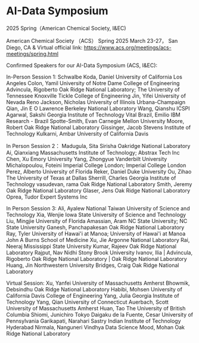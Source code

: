 # AI-Data Symposium
2025 Spring（American Chemical Society, I&amp;EC)

American Chemical Society （ACS） Spring 2025
March 23-27， San Diego, CA & Virtual
official link: https://www.acs.org/meetings/acs-meetings/spring.html

Confirmed Speakers for our AI-Data Symposium (ACS, I&EC):

In-Person Session 1:
Schwalbe Koda, Daniel		University of California Los Angeles
Colon, Yamil		University of Notre Dame College of Engineering
Advincula, Rigoberto		Oak Ridge National Laboratory; The University of Tennessee Knoxville Tickle College of Engineering
Jin, Yifei		University of Nevada Reno
Jackson, Nicholas		University of Illinois Urbana-Champaign
Qian, Jin		E O Lawrence Berkeley National Laboratory
Wang, Qianshu		ICSPI
Agarwal, Sakshi		Georgia Institute of Technology
Vital Brazil, Emilio		IBM Research - Brazil
Spotte-Smith, Evan		Carnegie Mellon University
Moore, Robert		Oak Ridge National Laboratory
Gissinger, Jacob		Stevens Institute of Technology
Kulkarni, Ambar		University of California Davis

In Person Session 2：
Madugula, Sita Sirisha		Oakridge National Laboratory
Ai, Qianxiang		Massachusetts Institute of Technology; Abstrax Tech Inc
Chen, Xu		Emory University
Yang, Zhongyue		Vanderbilt University
Michalopoulou, Foteini		Imperial College London; Imperial College London
Perez, Alberto		University of Florida
Reker, Daniel		Duke University
Ou, Zihao		The University of Texas at Dallas
Sherrill, Charles		Georgia Institute of Technology
vasudevan, rama		Oak Ridge National Laboratory
Smith, Jeremy		Oak Ridge National Laboratory
Glaser, Jens		Oak Ridge National Laboratory
Oprea, Tudor		Expert Systems Inc


In Person Session 3:
Ali, Ayalew		National Taiwan University of Science and Technology
Xia, Wenjie		Iowa State University of Science and Technology
Liu, Mingjie		University of Florida
Amassian, Aram		NC State University; NC State University
Ganesh, Panchapakesan		Oak Ridge National Laboratory
Ray, Tyler		University of Hawai'i at Manoa; University of Hawai'i at Manoa John A Burns School of Medicine
Xu, Jie		Argonne National Laboratory
Rai, Neeraj		Mississippi State University
Kumar, Rajeev		Oak Ridge National Laboratory
Rajput, Nav Nidhi		Stony Brook University
Ivanov, Ilia | Advincula, Rigoberto		Oak Ridge National Laboratory | Oak Ridge National Laboratory
Huang, Jin		Northwestern University
Bridges, Craig		Oak Ridge National Laboratory



Virtual Session:
Xu, Yanfei		University of Massachusetts Amherst
Bhowmik, Debsindhu		Oak Ridge National Laboratory
Habibi, Mohsen		University of California Davis College of Engineering
Yang, Julia		Georgia Institute of Technology
Yang, Qian		University of Connecticut
Auerbach, Scott		University of Massachusetts Amherst
Huan, Tao		The University of British Columbia
Shiomi, Junichiro		Tokyo Daigaku
de la Fuente, Cesar		University of Pennsylvania
Garikapati, Narahari Sastry		Indian Institute of Technology Hyderabad
Nirmala, Nanguneri		Vindhya Data Science
Mood, Mohan		Oak Ridge National Laboratory
